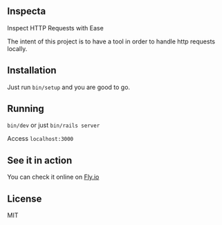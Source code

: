 ## Inspecta
Inspect HTTP Requests with Ease

The intent of this project is to have a tool in order to handle http requests locally.

## Installation
Just run `bin/setup` and you are good to go.

## Running
`bin/dev` or just `bin/rails server`

Access `localhost:3000`

## See it in action
You can check it online on [Fly.io](https://atomic-hook.fly.dev)

## License
MIT
